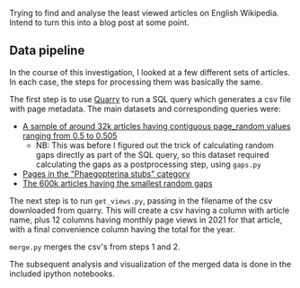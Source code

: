 Trying to find and analyse the least viewed articles on English Wikipedia. Intend to turn this into a blog post at some point.

## Data pipeline

In the course of this investigation, I looked at a few different sets of articles. In each case, the steps for processing them was basically the same.

The first step is to use [Quarry](https://quarry.wmcloud.org/) to run a SQL query which generates a csv file with page metadata. The main datasets and corresponding queries were:
- [A sample of around 32k articles having contiguous page_random values ranging from 0.5 to 0.505](https://quarry.wmcloud.org/query/62777)
    - NB: This was before I figured out the trick of calculating random gaps directly as part of the SQL query, so this dataset required calculating the gaps as a postprocessing step, using `gaps.py`
- [Pages in the "Phaegopterina stubs" category](https://quarry.wmcloud.org/query/62881)
- [The 600k articles having the smallest random gaps](https://quarry.wmcloud.org/query/62816)

The next step is to run `get_views.py`, passing in the filename of the csv downloaded from quarry. This will create a csv having a column with article name, plus 12 columns having monthly page views in 2021 for that article, with a final convenience column having the total for the year.

`merge.py` merges the csv's from steps 1 and 2.

The subsequent analysis and visualization of the merged data is done in the included ipython notebooks.
